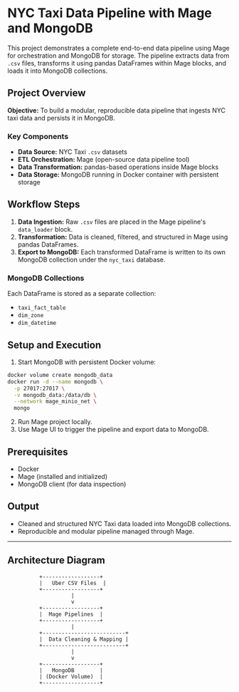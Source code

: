 # NYC Taxi Data Pipeline with Mage and MongoDB

This project demonstrates a complete end-to-end data pipeline using Mage for orchestration and MongoDB for storage. The pipeline extracts data from `.csv` files, transforms it using pandas DataFrames within Mage blocks, and loads it into MongoDB collections.

## Project Overview

**Objective:** To build a modular, reproducible data pipeline that ingests NYC taxi data and persists it in MongoDB.

### Key Components

* **Data Source:** NYC Taxi `.csv` datasets
* **ETL Orchestration:** Mage (open-source data pipeline tool)
* **Data Transformation:** pandas-based operations inside Mage blocks
* **Data Storage:** MongoDB running in Docker container with persistent storage

## Workflow Steps

1. **Data Ingestion:** Raw `.csv` files are placed in the Mage pipeline's `data_loader` block.
2. **Transformation:** Data is cleaned, filtered, and structured in Mage using pandas DataFrames.
3. **Export to MongoDB:** Each transformed DataFrame is written to its own MongoDB collection under the `nyc_taxi` database.

### MongoDB Collections

Each DataFrame is stored as a separate collection:

* `taxi_fact_table`
* `dim_zone`
* `dim_datetime`

## Setup and Execution

1. Start MongoDB with persistent Docker volume:

```bash
docker volume create mongodb_data
docker run -d --name mongodb \
  -p 27017:27017 \
  -v mongodb_data:/data/db \
  --network mage_minio_net \
  mongo
```

2. Run Mage project locally.
3. Use Mage UI to trigger the pipeline and export data to MongoDB.

## Prerequisites

* Docker
* Mage (installed and initialized)
* MongoDB client (for data inspection)

## Output

* Cleaned and structured NYC Taxi data loaded into MongoDB collections.
* Reproducible and modular pipeline managed through Mage.

---

## Architecture Diagram

```
          +------------------+
          |   Uber CSV Files  |
          +------------------+
                    |
                    v
          +------------------+
          |  Mage Pipelines  |
          +------------------+
                    |
          +--------------------------+
          |  Data Cleaning & Mapping |
          +--------------------------+
                    |
                    v
          +------------------+
          |   MongoDB        |
          | (Docker Volume)  |
          +------------------+
```

